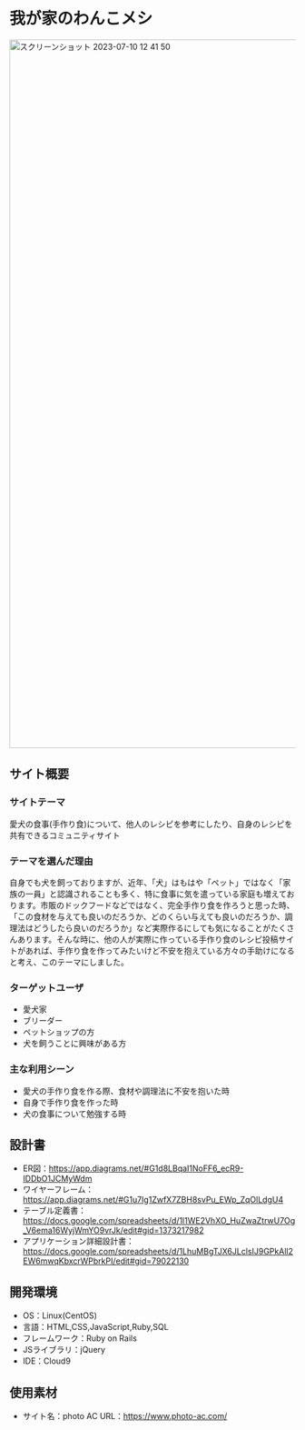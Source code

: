 # 我が家のわんこメシ
<img width="1247" alt="スクリーンショット 2023-07-10 12 41 50" src="https://github.com/yudai-iwai/wagayano-wankomeshi/assets/129721056/fe12ea01-8425-4882-ad81-168427b527da">

## サイト概要
### サイトテーマ
愛犬の食事(手作り食)について、他人のレシピを参考にしたり、自身のレシピを共有できるコミュニティサイト

### テーマを選んだ理由
自身でも犬を飼っておりますが、近年、「犬」はもはや「ペット」ではなく「家族の一員」と認識されることも多く、特に食事に気を遣っている家庭も増えております。市販のドックフードなどではなく、完全手作り食を作ろうと思った時、「この食材を与えても良いのだろうか、どのくらい与えても良いのだろうか、調理法はどうしたら良いのだろうか」など実際作るにしても気になることがたくさんあります。そんな時に、他の人が実際に作っている手作り食のレシピ投稿サイトがあれば、手作り食を作ってみたいけど不安を抱えている方々の手助けになると考え、このテーマにしました。

### ターゲットユーザ
- 愛犬家
- ブリーダー
- ペットショップの方
- 犬を飼うことに興味がある方

### 主な利用シーン
- 愛犬の手作り食を作る際、食材や調理法に不安を抱いた時
- 自身で手作り食を作った時
- 犬の食事について勉強する時

## 設計書
- ER図：https://app.diagrams.net/#G1d8LBqaI1NoFF6_ecR9-IDDbO1JCMyWdm
- ワイヤーフレーム：https://app.diagrams.net/#G1u7Ig1ZwfX7ZBH8svPu_EWp_ZqOlLdgU4
- テーブル定義書：https://docs.google.com/spreadsheets/d/1l1WE2VhXO_HuZwaZtrwU7Og_V6ema16WyjWmYO9vrJk/edit#gid=1373217982
- アプリケーション詳細設計書：https://docs.google.com/spreadsheets/d/1LhuMBgTJX6JLclsIJ9GPkAll2EW6mwqKbxcrWPbrkPI/edit#gid=79022130

## 開発環境
- OS：Linux(CentOS)
- 言語：HTML,CSS,JavaScript,Ruby,SQL
- フレームワーク：Ruby on Rails
- JSライブラリ：jQuery
- IDE：Cloud9

## 使用素材
- サイト名：photo AC URL：https://www.photo-ac.com/